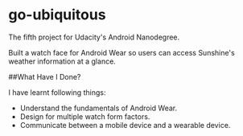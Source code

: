 # go-ubiquitous
The fifth project for Udacity's Android Nanodegree.

Built a watch face for Android Wear so users can access Sunshine's weather information at a glance.

##What Have I Done?

I have learnt following things:

* Understand the fundamentals of Android Wear.
* Design for multiple watch form factors.
* Communicate between a mobile device and a wearable device.

